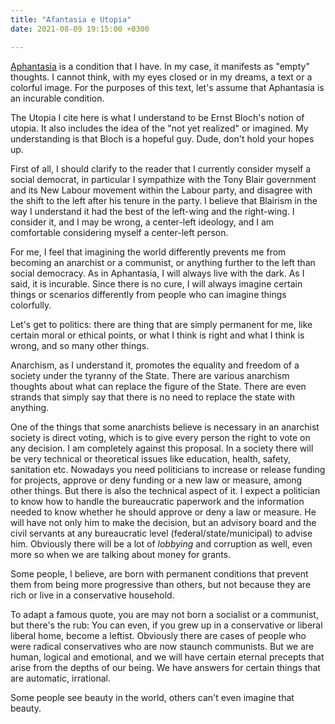 ```yaml
---
title: "Afantasia e Utopia"
date: 2021-08-09 19:15:00 +0300

---
```

<!--more-->


[Aphantasia](https://en.wikipedia.org/wiki/Aphantasia) is a condition that I have. In my case, it manifests as "empty" thoughts. I cannot think, with my eyes closed or in my dreams, a text or a colorful image. For the purposes of this text, let's assume that Aphantasia is an incurable condition.

The Utopia I cite here is what I understand to be Ernst Bloch's notion of utopia. It also includes the idea of the "not yet realized" or imagined. My understanding is that Bloch is a hopeful guy. Dude, don't hold your hopes up.

First of all, I should clarify to the reader that I currently consider myself a social democrat, in particular I sympathize with the Tony Blair government and its New Labour movement within the Labour party, and disagree with the shift to the left after his tenure in the party. I believe that Blairism in the way I understand it had the best of the left-wing and the right-wing. I consider it, and I may be wrong, a center-left ideology, and I am comfortable considering myself a center-left person.

For me, I feel that imagining the world differently prevents me from becoming an anarchist or a communist, or anything further to the left than social democracy. As in Aphantasia, I will always live with the dark. As I said, it is incurable. Since there is no cure, I will always imagine certain things or scenarios differently from people who can imagine things colorfully.

Let's get to politics: there are thing that are simply permanent for me, like certain moral or ethical points, or what I think is right and what I think is wrong, and so many other things.

Anarchism, as I understand it, promotes the equality and freedom of a society under the tyranny of the State. There are various anarchism thoughts about what can replace the figure of the State. There are even strands that simply say that there is no need to replace the state with anything.

One of the things that some anarchists believe is necessary in an anarchist society is direct voting, which is to give every person the right to vote on any decision. I am completely against this proposal. In a society there will be very technical or theoretical issues like education, health, safety, sanitation etc. Nowadays you need politicians to increase or release funding for projects, approve or deny funding or a new law or measure, among other things. But there is also the technical aspect of it. I expect a politician to know how to handle the bureaucratic paperwork and the information needed to know whether he should approve or deny a law or measure. He will have not only him to make the decision, but an advisory board and the civil servants at any bureaucratic level (federal/state/municipal) to advise him. Obviously there will be a lot of *lobbying* and corruption as well, even more so when we are talking about money for grants.

Some people, I believe, are born with permanent conditions that prevent them from being more progressive than others, but not because they are rich or live in a conservative household.

To adapt a famous quote, you are may not born a socialist or a communist, but there's the rub: You can even, if you grew up in a conservative or liberal liberal home, become a leftist. Obviously there are cases of people who were radical conservatives who are now staunch communists. But we are human, logical and emotional, and we will have certain eternal precepts that arise from the depths of our being. We have answers for certain things that are automatic, irrational. 

Some people see beauty in the world, others can't even imagine that beauty.